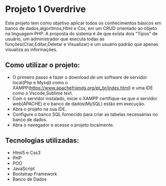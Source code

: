 # Projeto 1 Overdrive

Este projeto tem como objetivo aplicar todos os conhecimentos básicos em banco de dados,algoritmos,Html e Css, em um CRUD orientado ao objeto na linguagem PHP.
A proposta do sistema é de que exista dois "Tipos" de usuário, um administrador que executa todas as funções(Criar,Editar,Deletar e Visualizar) e um usuário padrão que apenas visualiza as informações.


## Como utilizar o projeto:

+ O primeiro passo é fazer o download de um software de servidor local(Php e Mysql) como o XAMPP(https://www.apachefriends.org/pt_br/index.html) e uma IDE como o Vscode,Sublime text.
+ Com o servidor instalado, inicie o XAMPP certifique-se que o servidor web(APACHE) e o banco de dados(MySQL) estão em execução.
+ Abra o projeto na sua IDE.
+ Configure o banco SQL fornecido para criar as tabelas necessárias no banco de dados.
+ Abra o navegador e acesse o projeto localmente.

  
## Tecnologias utilizadas:

+ Html5 e Css3  
+ PHP  
+ POO  
+ JavaScript  
+ Bootstrap Framework  
+ Banco de Dados  
